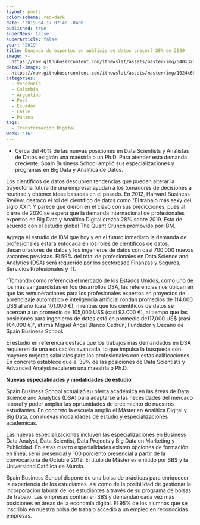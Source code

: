 ```yaml
---
layout: posts
color-schema: red-dark
date: '2019-04-17 07:40 -0400'
published: true
superNews: false
superArticle: false
year: '2019'
title: Demanda de expertos en análisis de datos crecerá 28% en 2020
image: >-
  https://raw.githubusercontent.com/itnewslat/assets/master/img/540x320/oficina-p.jpg
detail-image: >-
  https://raw.githubusercontent.com/itnewslat/assets/master/img/1024x680/oficina-g.jpg
categories:
  - Venezuela
  - Colombia
  - Argentina
  - Perú
  - Ecuador
  - Chile
  - Panama
tags:
  - Transformación Digital
week: '16'
---
```

- Cerca del 40% de las nuevas posiciones en Data Scientists y Analistas de Datos exigirán una maestría o un Ph.D. Para atender esta demanda creciente, Spain Business School amplió sus especializaciones y programas en Big Data y Analítica de Datos.
 
Los científicos de datos descubren tendencias que pueden alterar la trayectoria futura de una empresa; ayudan a los tomadores de decisiones a reunirse y obtener ideas basadas en el pasado. En 2012, Harvard Business Review, destacó el rol del científico de datos como "El trabajo más sexy del siglo XXI". Y parece que dieron en el clavo con sus predicciones, pues al cierre de 2020 se espera que la demanda internacional de profesionales expertos en Big Data y Analítica Digital crezca 28% sobre 2019. Esto de acuerdo con el estudio global The Quant Crunch promovido por IBM.

Agrega el estudio de IBM que hoy y en el futuro inmediato la demanda de profesionales estará enfocada en los roles de científicos de datos, desarrolladores de datos y los ingenieros de datos con casi 700.000 nuevas vacantes previstas. El 59% del total de profesionales en Data Science and Analytics (DSA) será requerido por los sectoresde Finanzas y Seguros, Servicios Profesionales y TI.

“Tomando como referencia el mercado de los Estados Unidos, como uno de los más vanguardistas en los desarrollos DSA, las referencias nos ubican en que las remuneraciones para los profesionales expertos en proyectos de aprendizaje automático e inteligencia artificial rondan promedios de 114.000 US$  al año (casi 101.000 €), mientras que los  científicos de datos se acercan a un promedio de 105,000 US$ (casi 93.000 €), al tiempo que las posiciones para ingenieros de datos está  en promedio de117,000 US$ (casi 104.000 €)”, afirma Miguel Ángel Blanco Cedrún, Fundador y Decano de Spain Business School.

El estudio en referencia destaca que los trabajos más demandados en DSA requieren de una educación avanzada, lo que impulsa la búsqueda con mayores mejoras salariales para los profesionales con estas calificaciones. En concreto establece que el 39% de las posiciones de Data Scientists y Advanced Analyst requieren una maestría o Ph.D.
 
**Nuevas especialidades y modalidades de estudio**

Spain Business School actualizó su oferta académica en las áreas de Data Science and Analytics (DSA) para adaptarse a las necesidades del mercado laboral y poder ampliar las oprtunidades de crecimiento de nuestros estudiantes. En concreto la escuela amplió el Máster en Analítica Digital y Big Data, con nuevas modalidades de estudio y especializaciones académicas.

Las nuevas especializaciones incluyen las especializaciones en Business Data Analyst, Data Scientist, Data Projects y Big Data en Marketing y Publicidad. En estas cuatro especialidades existen opciones de formación en línea, semi presencial y 100 porciento presencial a partir de la convocartoria de Octubre 2019. El título de Máster es emitido por SBS y la Universidad Católica de Murcia.

Spain Business School dispone de una bolsa de prácticas para enriquecer la experiencia de los estudiantes, así como de la posibilidad de gestionar la incorporación laboral de los estudiantes a través de su programa de bolsas de trabajo. Las empresas confían en SBS y demandan cada vez más posiciones en áreas de la economía digital. El 95% de los alumnos que se inscribió en nuestra bolsa de trabajo accedió a un empleo en reconocidas empresas.